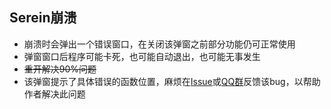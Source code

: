 ## Serein崩溃
- 崩溃时会弹出一个错误窗口，在关闭该弹窗之前部分功能仍可正常使用
- 弹窗窗口后程序可能卡死，也可能自动退出，也可能无事发生
- ~~重开解决90%问题~~
- 该弹窗提示了具体错误的函数位置，麻烦在[Issue](https://github.com/Zaitonn/Serein/issues/new)或[QQ群](https://jq.qq.com/?_wv=1027&amp;k=XNZqPSPv)反馈该bug，以帮助作者解决此问题